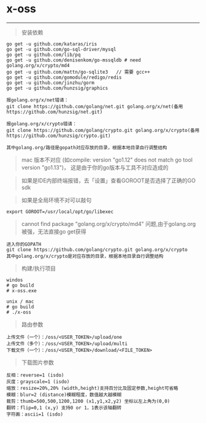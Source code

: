 # x-oss

---

> 安装依赖
```
go get -u github.com/kataras/iris
go get -u github.com/go-sql-driver/mysql
go get -u github.com/lib/pq
go get -u github.com/denisenkom/go-mssqldb # need golang.org/x/crypto/md4
go get -u github.com/mattn/go-sqlite3   // 需要 gcc++
go get -u github.com/gomodule/redigo/redis
go get -u github.com/jinzhu/gorm
go get -u github.com/hunzsig/graphics
```

```
报golang.org/x/net错请：
git clone https://github.com/golang/net.git golang.org/x/net(备用https://github.com/hunzsig/net.git)

报golang.org/x/crypto错请：
git clone https://github.com/golang/crypto.git golang.org/x/crypto(备用https://github.com/hunzsig/crypto.git)

其中golang.org/路径是gopath对应存放的目录，根据本地目录自行调整结构
```

> mac 版本不对应
(如compile: version "go1.12" does not match go tool version "go1.13")，
这是由于你的go版本与工具不对应造成的

> 如果是IDE内部终端报错，去「设置」查看GOROOT是否选择了正确的GO sdk

> 如果是全局环境不对可以敲句
```
export GOROOT=/usr/local/opt/go/libexec
```

> cannot find package "golang.org/x/crypto/md4" 问题,由于golang.org被强，无法直接go get获得
```
进入你的GOPATH
git clone https://github.com/golang/crypto.git golang.org/x/crypto
其中golang.org/x/crypto是对应存放的目录，根据本地目录自行调整结构
```

> 构建/执行项目
```
windos
# go build
# x-oss.exe

unix / mac
# go build
# ./x-oss
```

> 路由参数
```
上传文件（一个）：/oss/<USER_TOKEN>/upload/one
上传文件（多个）：/oss/<USER_TOKEN>/upload/multi
下载文件（一个）：/oss/<USER_TOKEN>/download/<FILE_TOKEN>
```

> 下载图片参数
```
反相：reverse=1 (isdo)
灰度：grayscale=1 (isdo)
缩放：resize=20%,20% (width,height)支持百分比及固定参数,height可省略
模糊：blur=2 (distance)模糊程度，数值越大越模糊
裁剪：thumb=500,500,1200,1200 (x1,y1,x2,y2) 坐标以左上角为(0,0)
翻转：flip=0,1 (x,y) 支持0 or 1，1表示该轴翻转
字符画：ascii=1 (isdo)
```
